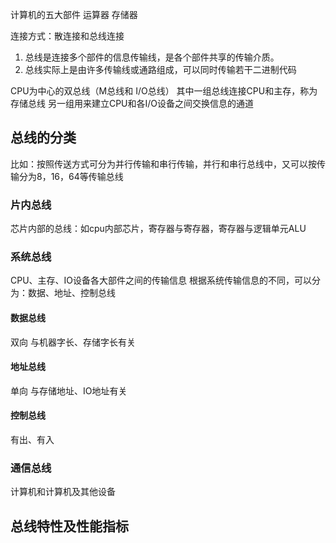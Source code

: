 计算机的五大部件
运算器
存储器

连接方式：散连接和总线连接

1. 总线是连接多个部件的信息传输线，是各个部件共享的传输介质。
2. 总线实际上是由许多传输线或通路组成，可以同时传输若干二进制代码

CPU为中心的双总线（M总线和 I/O总线）
其中一组总线连接CPU和主存，称为存储总线
另一组用来建立CPU和各I/O设备之间交换信息的通道

## 总线的分类
比如：按照传送方式可分为并行传输和串行传输，并行和串行总线中，又可以按传输分为8，16，64等传输总线

### 片内总线
芯片内部的总线：如cpu内部芯片，寄存器与寄存器，寄存器与逻辑单元ALU

### 系统总线
CPU、主存、IO设备各大部件之间的传输信息
根据系统传输信息的不同，可以分为：数据、地址、控制总线

#### 数据总线
双向 与机器字长、存储字长有关



#### 地址总线
单向 与存储地址、IO地址有关

#### 控制总线
有出、有入


### 通信总线
计算机和计算机及其他设备

## 总线特性及性能指标


## 